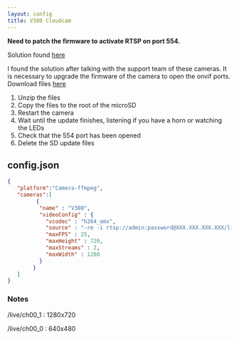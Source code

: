 ```yaml
---
layout: config
title: V380 Cloudcam
---
```

**Need to patch the firmware to activate RTSP on port 554.**

Solution found [here](https://community.netcamstudio.com/t/fentac-v380-connection/1334/12)

I found the solution after talking with the support team of these cameras. It is necessary to upgrade the firmware of the camera to open the onvif ports.
Download files [here](https://drive.google.com/file/d/0B8j89vcA6EWGdlgxcWVuZTlJZ0I2U292bE5QRU1xR0YybEl3/view)
1. Unzip the files
1. Copy the files to the root of the microSD
1. Restart the camera
1. Wait until the update finishes, listening if you have a horn or watching the LEDs
1. Check that the 554 port has been opened
1. Delete the SD update files

## config.json

```json
{
   "platform":"Camera-ffmpeg",
   "cameras":[
         {
          "name" : "V380",
          "videoConfig" : {
            "vcodec" : "h264_omx",
            "source" : "-re -i rtsp://admin:password@XXX.XXX.XXX.XXX/live/ch00_1",
            "maxFPS" : 25,
            "maxHeight" : 720,
            "maxStreams" : 2,
            "maxWidth" : 1280
          }
        }
   ]
}
```

### Notes
/live/ch00_1 : 1280x720

/live/ch00_0 : 640x480
